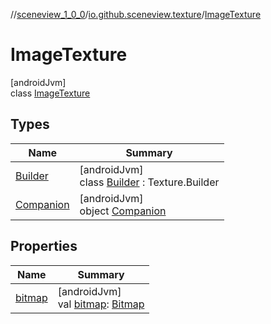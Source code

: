 //[sceneview_1_0_0](../../../index.md)/[io.github.sceneview.texture](../index.md)/[ImageTexture](index.md)

# ImageTexture

[androidJvm]\
class [ImageTexture](index.md)

## Types

| Name | Summary |
|---|---|
| [Builder](-builder/index.md) | [androidJvm]<br>class [Builder](-builder/index.md) : Texture.Builder |
| [Companion](-companion/index.md) | [androidJvm]<br>object [Companion](-companion/index.md) |

## Properties

| Name | Summary |
|---|---|
| [bitmap](bitmap.md) | [androidJvm]<br>val [bitmap](bitmap.md): [Bitmap](https://developer.android.com/reference/kotlin/android/graphics/Bitmap.html) |
